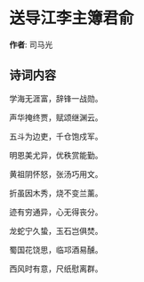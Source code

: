 # 送导江李主簿君俞

**作者**: 司马光

## 诗词内容

学海无涯富，辞锋一战勋。

声华掩终贾，赋颂继渊云。

五斗为边吏，千仓饱戍军。

明恩美尤异，优秩赏能勤。

黄祖阴怀怒，张汤巧用文。

折虽因木秀，烧不变兰薰。

迹有穷通异，心无得丧分。

龙蛇宁久蛰，玉石岂俱焚。

蜀国花饶思，临邛酒易醺。

西风时有意，尺纸慰离群。


